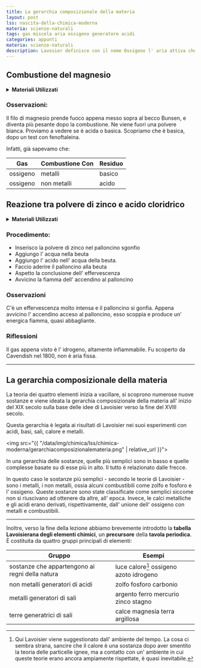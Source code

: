 ```yaml
---
title: La gerarchia composizionale della materia
layout: post
lss: nascita-della-chimica-moderna
materia: scienze-naturali
tags: gas miscela aria ossigeno generatore acidi
categories: appunti
materia: scienze-naturali
description: Lavosier definisce con il nome Ossigeno l' aria attiva che genera acidi nei processi di combustione e calcinazione.
---
```

## Combustione del magnesio
<details>
  <summary><b>Materiali Utilizzati</b></summary>

  • Filo di Magnesio<br>
  • Becco Bunsen<br>
  • Beuta<br>
  • Acido<br>
  • Palloncino<br>
  • Polvere di zinco<br>
  • Fenolftaleina<br>
</details>

### Osservazioni:

Il filo di magnesio prende fuoco appena messo sopra al becco Bunsen, e diventa più pesante dopo la combustione.
Ne viene fuori una polvere bianca. Proviamo a vedere se è acida o basica. Scopriamo che è basica, dopo un test con fenoftaleina.

Infatti, già sapevamo che:

Gas|Combustione Con|Residuo
|---|---|---|
ossigeno|metalli|basico
ossigeno|non metalli|acido

## Reazione tra polvere di zinco e acido cloridrico

<details>
  <summary><b>Materiali Utilizzati</b></summary>

  • Acqua<br>
  • Beuta<br>
  • Polvere di Zinco<br>
  • Acido ( ad esempio cloridrico )<br>
  • Palloncino<br>
  • Accendino<br>
</details>

### Procedimento:

- Inserisco la polvere di zinco nel palloncino sgonfio
- Aggiungo l' acqua nella beuta
- Aggiungo l' acido nell' acqua della beuta.
- Faccio aderire il palloncino alla beuta
- Aspetto la conclusione dell' effervescenza
- Avvicino la fiamma dell' accendino al palloncino

### Osservazioni

C'è un effervescenza molto intensa e il palloncino si gonfia. Appena avvicino l' accendino acceso al palloncino, esso scoppia e produce un' energica fiamma, quasi abbagliante.

### Riflessioni

Il gas appena visto è l' idrogeno, altamente infiammabile. Fu scoperto da Cavendish nel 1800, non è aria fissa.

---

## La gerarchia composizionale della materia

La teoria dei quattro elementi inizia a vacillare, si scoprono numerose nuove sostanze e viene ideata la gerarchia composizionale della materia all' inizio del XIX secolo sulla base delle idee di Lavoisier verso la fine del XVIII secolo.

Questa gerarchia è legata ai risultati di Lavoisier nei suoi esperimenti con acidi, basi, sali, calore e metalli.

<img src="{{ "/data/img/chimica/lss/chimica-moderna/gerarchiacomposizionalemateria.png" | relative_url }}">

In una gerarchia delle sostanze, quelle più semplici sono in basso e quelle complesse basate su di esse più in alto. Il tutto è relazionato dalle frecce.

In questo caso le sostanze più semplici - secondo le teorie di Lavoisier - sono i metalli, i non metalli, ossia alcuni combustibili come zolfo e fosforo e l' ossigeno. Queste sostanze sono state classificate come semplici siccome non si riuscivano ad ottenere da altre, all' epoca. Invece, le calci metalliche e gli acidi erano derivati, rispettivamente, dall' unione dell' ossigeno con metalli e combustibili.

---

Inoltre, verso la fine della lezione abbiamo brevemente introdotto la **tabella Lavoisierana degli elementi chimici**, un **precursore** della **tavola periodica**. È costituita da quattro gruppi principali di elementi:

Gruppo|Esempi
|---|---|
sostanze che appartengono ai regni della natura|luce calore[^1] ossigeno azoto idrogeno
non metalli generatori di acidi|zolfo fosforo carbonio
metalli generatori di sali|argento ferro mercurio zinco stagno
terre generatrici di sali|calce magnesia terra argillosa

[^1]: Qui Lavoisier viene suggestionato dall' ambiente del tempo. La cosa ci sembra strana, sancire che il calore è una sostanza dopo aver smentito la teoria delle particelle ignee, ma a contatto con un' ambiente in cui queste teorie erano ancora ampiamente rispettate, è quasi inevitabile.
